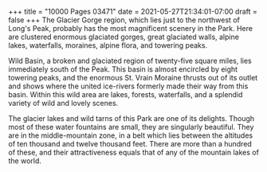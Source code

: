 +++
title = "10000 Pages 03471"
date = 2021-05-27T21:34:01-07:00
draft = false
+++
The Glacier Gorge region, which lies just to the northwest of Long's Peak, probably has the most magnificent scenery in the Park. Here are clustered enormous glaciated gorges, great glaciated walls, alpine lakes, waterfalls, moraines, alpine flora, and towering peaks.

Wild Basin, a broken and glaciated region of twenty-five square miles, lies immediately south of the Peak. This basin is almost encircled by eight towering peaks, and the enormous St. Vrain Moraine thrusts out of its outlet and shows where the united ice-rivers formerly made their way from this basin. Within this wild area are lakes, forests, waterfalls, and a splendid variety of wild and lovely scenes.

The glacier lakes and wild tarns of this Park are one of its delights. Though most of these water fountains are small, they are singularly beautiful. They are in the middle-mountain zone, in a belt which lies between the altitudes of ten thousand and twelve thousand feet. There are more than a hundred of these, and their attractiveness equals that of any of the mountain lakes of the world.

